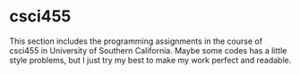 # csci455
This section includes the programming assignments in the course of csci455 in University of Southern California.
Maybe some codes has a little style problems, but I just try my best to make my work perfect and readable.
